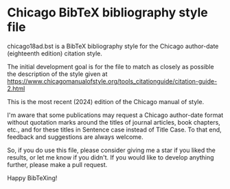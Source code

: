 # Chicago BibTeX bibliography style file

chicago18ad.bst is a BibTeX bibliography style for the Chicago author-date (eighteenth edition) citation style.

The initial development goal is for the file to match as closely as possible the description of the style given at 
https://www.chicagomanualofstyle.org/tools_citationguide/citation-guide-2.html

This is the most recent (2024) edition of the Chicago manual of style.

I'm aware that some publications may request a Chicago author-date format without quotation marks around the titles of journal articles, book chapters, etc., and for these titles in Sentence case instead of Title Case. To that end, feedback and suggestions are always welcome.

So, if you do use this file, please consider giving me a star if you liked the results, or let me know if you didn't. If you would like to develop anything further, please make a pull request.

Happy BibTeXing!
